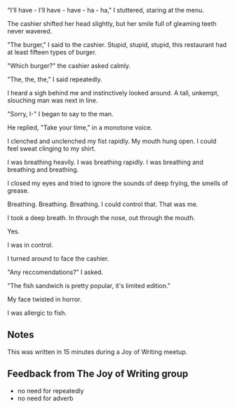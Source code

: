 "I'll have - I'll have - have - ha - ha," I stuttered, staring at the menu.

The cashier shifted her head slightly, but her smile full of gleaming teeth never wavered.

"The burger," I said to the cashier. Stupid, stupid, stupid, this restaurant had at least fifteen types of burger.

"Which burger?" the cashier asked calmly.

"The, the, the," I said repeatedly.

I heard a sigh behind me and instinctively looked around. A tall, unkempt, slouching man was next in line.

"Sorry, I-" I began to say to the man.

He replied, "Take your time," in a monotone voice.

I clenched and unclenched my fist rapidly. My mouth hung open. I could feel sweat clinging to my shirt.

I was breathing heavily. I was breathing rapidly. I was breathing and breathing and breathing.

I closed my eyes and tried to ignore the sounds of deep frying, the smells of grease.

Breathing. Breathing. Breathing. I could control that. That was me.

I took a deep breath. In through the nose, out through the mouth.

Yes.

I was in control.

I turned around to face the cashier.

"Any reccomendations?" I asked.

"The fish sandwich is pretty popular, it's limited edition."

My face twisted in horror.

I was allergic to fish.

## Notes

This was written in 15 minutes during a Joy of Writing meetup.

## Feedback from The Joy of Writing group

+ no need for repeatedly
+ no need for adverb